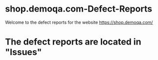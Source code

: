 # shop.demoqa.com-Defect-Reports
Welcome to the defect reports for the website https://shop.demoqa.com/

# The defect reports are located in "Issues"
